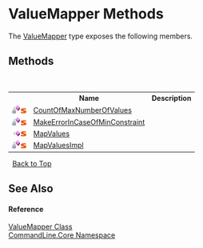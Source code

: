 # ValueMapper Methods
 

The <a href="T_CommandLine_Core_ValueMapper">ValueMapper</a> type exposes the following members.


## Methods
&nbsp;<table><tr><th></th><th>Name</th><th>Description</th></tr><tr><td>![Private method](media/privmethod.gif "Private method")![Static member](media/static.gif "Static member")</td><td><a href="M_CommandLine_Core_ValueMapper_CountOfMaxNumberOfValues">CountOfMaxNumberOfValues</a></td><td /></tr><tr><td>![Private method](media/privmethod.gif "Private method")![Static member](media/static.gif "Static member")</td><td><a href="M_CommandLine_Core_ValueMapper_MakeErrorInCaseOfMinConstraint">MakeErrorInCaseOfMinConstraint</a></td><td /></tr><tr><td>![Public method](media/pubmethod.gif "Public method")![Static member](media/static.gif "Static member")</td><td><a href="M_CommandLine_Core_ValueMapper_MapValues">MapValues</a></td><td /></tr><tr><td>![Private method](media/privmethod.gif "Private method")![Static member](media/static.gif "Static member")</td><td><a href="M_CommandLine_Core_ValueMapper_MapValuesImpl">MapValuesImpl</a></td><td /></tr></table>&nbsp;
<a href="#valuemapper-methods">Back to Top</a>

## See Also


#### Reference
<a href="T_CommandLine_Core_ValueMapper">ValueMapper Class</a><br /><a href="N_CommandLine_Core">CommandLine.Core Namespace</a><br />
